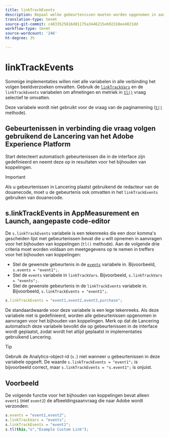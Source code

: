 ```yaml
---
title: linkTrackEvents
description: Bepaal welke gebeurtenissen moeten worden opgenomen in aanvragen voor het bijhouden van koppelingen.
translation-type: tm+mt
source-git-commit: c4833525816d81175a3446215eb92310ee4021dd
workflow-type: tm+mt
source-wordcount: '246'
ht-degree: 3%

---
```



# linkTrackEvents

Sommige implementaties willen niet alle variabelen in alle verbinding het volgen beeldverzoeken omvatten. Gebruik de [`linkTrackVars`](linktrackvars.md) en de `linkTrackEvents` variabelen om afmetingen en metriek in [`tl()`](../functions/tl-method.md) vraag selectief te omvatten.

Deze variabele wordt niet gebruikt voor de vraag van de paginamening ([`t()`](../functions/t-method.md) methode).

## Gebeurtenissen in verbinding die vraag volgen gebruikend de Lancering van het Adobe Experience Platform

Start detecteert automatisch gebeurtenissen die in de interface zijn gedefinieerd en neemt deze op in resultaten voor het bijhouden van koppelingen.

>[!IMPORTANT]
>
>Als u gebeurtenissen in Lancering plaatst gebruikend de redacteur van de douanecode, moet u de gebeurtenis ook omvatten in het `linkTrackEvents` gebruiken van douanecode.

## s.linkTrackEvents in AppMeasurement en Launch, aangepaste code-editor

De `s.linkTrackEvents` variabele is een tekenreeks die een door komma&#39;s gescheiden lijst met gebeurtenissen bevat die u wilt opnemen in aanvragen voor het bijhouden van koppelingen (`tl()` methode). Aan de volgende drie criteria moet worden voldaan om meetgegevens op te nemen in treffers voor het bijhouden van koppelingen:

* Stel de gewenste gebeurtenis in de [`events`](../page-vars/events/events-overview.md) variabele in. Bijvoorbeeld, `s.events = "event1";`.
* Stel de `events` variabele in `linkTrackVars`. Bijvoorbeeld, `s.linkTrackVars = "events";`.
* Stel de gewenste gebeurtenis in de `linkTrackEvents` variabele in. Bijvoorbeeld, `s.linkTrackEvents = "event1";`.

```js
s.linkTrackEvents = "event1,event2,event3,purchase";
```

De standaardwaarde voor deze variabele is een lege tekenreeks. Als deze variabele niet is gedefinieerd, worden alle gebeurtenissen opgenomen in aanvragen voor het bijhouden van koppelingen. Merk op dat de Lancering automatisch deze variabele bevolkt die op gebeurtenissen in de interface wordt geplaatst, zodat wordt het altijd geplaatst in implementaties gebruikend Lancering.

>[!TIP]
>
>Gebruik de Analytics-object-id (`s.`) niet wanneer u gebeurtenissen in deze variabele opgeeft. De waarde `s.linkTrackEvents = "event1";` is bijvoorbeeld correct, maar `s.linkTrackEvents = "s.event1";` is onjuist.

## Voorbeeld

De volgende functie voor het bijhouden van koppelingen bevat alleen `event1` (niet `event2`) de afbeeldingsaanvraag die naar Adobe wordt verzonden:

```js
s.events = "event1,event2";
s.linkTrackVars = "events";
s.linkTrackEvents = "event1";
s.tl(this,"o","Example Custom Link");
```
